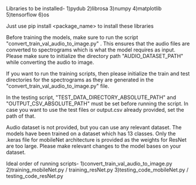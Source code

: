 Libraries to be installed-
1)pydub
2)librosa
3)numpy
4)matplotlib
5)tensorflow
6)os

Just use pip install <package_name> to install these libraries

Before training the models, make sure to run the script "convert_train_val_audio_to_image.py" . This ensures that the audio files are converted to spectrograms which is what the model requires as input.
Please make sure to initialize the directory path "AUDIO_DATASET_PATH" while converting the audio to image.

If you want to run the training scripts, then please initialize the train and test directories for the spectrograms as they are generated in the "convert_train_val_audio_to_image.py" file.

In the testing script, "TEST_DATA_DIRECTORY_ABSOLUTE_PATH" and "OUTPUT_CSV_ABSOLUTE_PATH" must be set before running the script. In case you want to use the test files or output.csv already provided, set the path of that.

Audio dataset is not provided, but you can use any relevant dataset. The models have been trained on a dataset which has 13 classes. Only the .keras file for mobileNet architecture is provided as the weights for ResNet are too large. Please make relevant changes to the model bases on your dataset.

Ideal order of running scripts-
1)convert_train_val_audio_to_image.py
2)training_mobileNet.py / training_resNet.py
3)testing_code_mobileNet.py / testing_code_resNet.py


